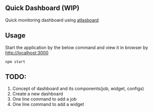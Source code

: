 ## Quick Dashboard (WIP)

Quick monitoring dashboard using [atlasboard](http://atlasboard.bitbucket.org/)

## Usage

Start the application by the below command and view it in browser by [http://localhost:3000](http://localhost:3000)

```shell
npm start
```

## TODO:

1. Concept of dashboard and its components(job, widget, configs)  
1. Create a new dashboard  
1. One line command to add a job  
1. One line command to add a widget  